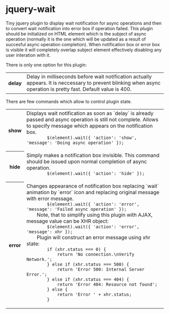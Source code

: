 jquery-wait
===========

Tiny jquery plugin to display wait notification for async operations and then to convert wait notification into error box if operation failed. This plugin should be initialized on HTML element which is the subject of async operation (normally it is the one which will be updated as a result of succesful async operation completion). When notification box or error box is visible it will completely overlap subject element effectively disabling any user interation with it.

There is only one option for this plugin: 

<table>

<tr>
<th>delay</th>
<td>
    Delay in milliseconds before wait notification actually appears. It is neccessary to prevent blinking when async operation is pretty fast. Default value is 400.
</td>
</tr>

</table>

There are few commands which allow to control plugin state.

<table>

<tr>
<th>show</th>
<td>
    Displays wait notification as soon as `delay` is already passed and async operation is still not complete.
    Allows to specify message which appears on the notification box.
    <code>
    	$(element).wait({ 'action': 'show', 'message': 'Doing async operation' });
    </code>
</td>
</tr>

<tr>
<th>hide</th>
<td>
    Simply makes a notification box invisible. This command should be issued upon normal completion of async operation.
    <code>
    	$(element).wait({ 'action': 'hide' });
    </code>
</td>
</tr>

<tr>
<th>error</th>
<td>
    Changes appearance of notification box replacing `wait` animation by `error` icon and replacing original message
    with error message.
    <code>
    	$(element).wait({ 'action': 'error', 'message': 'Failed async operation' });
    </code>
    Note, that to simplify using this plugin with AJAX, message value can be XHR object:
    <code>
    	$(element).wait({ 'action': 'error', 'message': xhr });
    </code>
    Plugin will construct an error message using xhr state:
    <code>
        if (xhr.status === 0) {
            return 'No connection.\nVerify Network.';
        } else if (xhr.status === 500) {
            return 'Error 500: Internal Server Error.';
        } else if (xhr.status === 404) {
            return 'Error 404: Resource not found';
        } else {
            return 'Error ' + xhr.status;
        }
    </code>
</td>
</tr>

</table>


